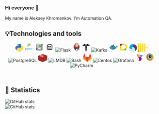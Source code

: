 ### Hi everyone 👋 
My name is Aleksey Khromenkov. I'm Automation QA.
<br/>

## 💡Technologies and tools 
<p align="center">
<img width="5%" title="Python" src="logo/python.png">
<img width="6%" title="Pytest" src="logo/pytest.png">
<img width="6%" title="Selenium" src="logo/selenium.svg">
<img width="6%" title="RobotFramework" src="logo/robotframework.png">
<img width="6%" title="Flask" src="logo/flask.svg">
<img width="6%" title="Jenkins" src="logo/jenkins.svg">
<img width="5%" title="Requests" src="logo/requests.png">
<img width="6%" title="Kafka" src="logo/kafka.svg">  
<img width="6%" title="Docker" src="logo/docker.svg">
<img width="6%" title="Allure Report" src="logo/allure.svg">
<img width=5%" title="Appium" src="logo/appium.svg">  
<img width="6%" title="Clickhouse" src="logo/clickhouse.svg">
<img width="6%" title="PostgreSQL" src="logo/postgresql.svg">  
<img width="6%" title="Redis" src="logo/redis.svg">
<img width="6%" title="LMDB" src="logo/lmdb.svg">
<img width="6%" title="Bash" src="logo/bash.svg">
<img width="6%" title="GitLab" src="logo/gitLab.svg">
<img width="6%" title="Centos" src="logo/centos.svg">
<img width="6%" title="Grafana" src="logo/grafana.svg">  
<img width="6%" title="Selenide" src="logo/selenide.svg">
<img width="6%" title="BrowserStack" src="logo/browserstack.svg">    
<img width="5%" title="PyCharm" src="logo/pc.png">
</p>
<br/>
                                                  
## 🚀 Statistics 
![GitHub stats](https://github-readme-stats.vercel.app/api?username=alekseyby&show_icons=true&count_private=true&include_all_commits=true)
<br/>
![GitHub stats](https://github-readme-stats.vercel.app/api/top-langs/?username=alekseyby&hide=html&layout=compact)
<br/>
<br/>

